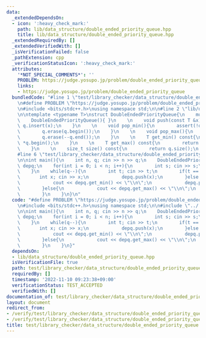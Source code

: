 ```yaml
---
data:
  _extendedDependsOn:
  - icon: ':heavy_check_mark:'
    path: lib/data_structure/double_ended_priority_queue.hpp
    title: lib/data_structure/double_ended_priority_queue.hpp
  _extendedRequiredBy: []
  _extendedVerifiedWith: []
  _isVerificationFailed: false
  _pathExtension: cpp
  _verificationStatusIcon: ':heavy_check_mark:'
  attributes:
    '*NOT_SPECIAL_COMMENTS*': ''
    PROBLEM: https://judge.yosupo.jp/problem/double_ended_priority_queue
    links:
    - https://judge.yosupo.jp/problem/double_ended_priority_queue
  bundledCode: "#line 1 \"test/library_checker/data_structure/double_ended_priority_queue.test.cpp\"\
    \n#define PROBLEM \"https://judge.yosupo.jp/problem/double_ended_priority_queue\"\
    \n#include <bits/stdc++.h>\nusing namespace std;\n\n#line 2 \"lib/data_structure/double_ended_priority_queue.hpp\"\
    \n\ntemplate <typename T>\nstruct DoubleEndedPriorityQueue{\n    multiset<T> q;\n\
    \    DoubleEndedPriorityQueue(){ }\n    \n    void push(const T &x){\n       \
    \ q.insert(x);\n    }\n    \n    void pop_min(){\n        assert(!q.empty());\n\
    \        q.erase(q.begin());\n    }\n    \n    void pop_max(){\n        assert(!q.empty());\n\
    \        q.erase(--q.end());\n    }\n    \n    T get_min() const{\n        return\
    \ *q.begin();\n    }\n    \n    T get_max() const{\n        return *(--q.end());\n\
    \    }\n    \n    size_t size() const{\n        return q.size();\n    }\n};\n\
    #line 6 \"test/library_checker/data_structure/double_ended_priority_queue.test.cpp\"\
    \n\nint main(){\n    int n, q; cin >> n >> q;\n    DoubleEndedPriorityQueue<int>\
    \ depq;\n    for(int i = 0; i < n; i++){\n        int s; cin >> s;\n        depq.push(s);\n\
    \    }\n    while(q--){\n        int t; cin >> t;\n        if(t == 0){\n     \
    \       int x; cin >> x;\n            depq.push(x);\n        }else if(t == 1){\n\
    \            cout << depq.get_min() << \"\\n\";\n            depq.pop_min();\n\
    \        }else{\n            cout << depq.get_max() << \"\\n\";\n            depq.pop_max();\n\
    \        }\n    }\n}\n"
  code: "#define PROBLEM \"https://judge.yosupo.jp/problem/double_ended_priority_queue\"\
    \n#include <bits/stdc++.h>\nusing namespace std;\n\n#include \"../../../lib/data_structure/double_ended_priority_queue.hpp\"\
    \n\nint main(){\n    int n, q; cin >> n >> q;\n    DoubleEndedPriorityQueue<int>\
    \ depq;\n    for(int i = 0; i < n; i++){\n        int s; cin >> s;\n        depq.push(s);\n\
    \    }\n    while(q--){\n        int t; cin >> t;\n        if(t == 0){\n     \
    \       int x; cin >> x;\n            depq.push(x);\n        }else if(t == 1){\n\
    \            cout << depq.get_min() << \"\\n\";\n            depq.pop_min();\n\
    \        }else{\n            cout << depq.get_max() << \"\\n\";\n            depq.pop_max();\n\
    \        }\n    }\n}"
  dependsOn:
  - lib/data_structure/double_ended_priority_queue.hpp
  isVerificationFile: true
  path: test/library_checker/data_structure/double_ended_priority_queue.test.cpp
  requiredBy: []
  timestamp: '2022-11-10 09:23:38+09:00'
  verificationStatus: TEST_ACCEPTED
  verifiedWith: []
documentation_of: test/library_checker/data_structure/double_ended_priority_queue.test.cpp
layout: document
redirect_from:
- /verify/test/library_checker/data_structure/double_ended_priority_queue.test.cpp
- /verify/test/library_checker/data_structure/double_ended_priority_queue.test.cpp.html
title: test/library_checker/data_structure/double_ended_priority_queue.test.cpp
---
```

